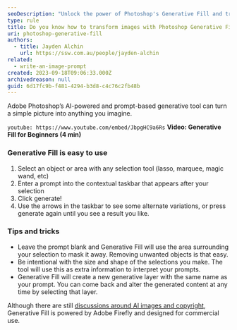 ```yaml
---
seoDescription: "Unlock the power of Photoshop's Generative Fill and transform images with AI-driven prompts."
type: rule
title: Do you know how to transform images with Photoshop Generative Fill? 
uri: photoshop-generative-fill
authors:
  - title: Jayden Alchin
    url: https://ssw.com.au/people/jayden-alchin
related:
  - write-an-image-prompt
created: 2023-09-18T09:06:33.000Z
archivedreason: null
guid: 6d17fc9b-f481-4294-b3d8-c4c76c2fb48b
---
```


Adobe Photoshop’s AI-powered and prompt-based generative tool can turn a simple picture into anything you imagine.

<!--endintro-->

`youtube: https://www.youtube.com/embed/JbpgHC9a6Rs`
**Video: Generative Fill for Beginners (4 min)**

### Generative Fill is easy to use

1.	Select an object or area with any selection tool (lasso, marquee, magic wand, etc)
2.	Enter a prompt into the contextual taskbar that appears after your selection
3.	Click generate!
4.	Use the arrows in the taskbar to see some alternate variations, or press generate again until you see a result you like.

### Tips and tricks

* Leave the prompt blank and Generative Fill will use the area surrounding your selection to mask it away. Removing unwanted objects is that easy. 
* Be intentional with the size and shape of the selections you make. The tool will use this as extra information to interpret your prompts.
* Generative Fill will create a new generative layer with the same name as your prompt. You can come back and alter the generated content at any time by selecting that layer.

Although there are still [discussions around AI images and copyright](https://copyrightalliance.org/protecting-creators-generative-ai/), Generative Fill is powered by Adobe Firefly and designed for commercial use.
